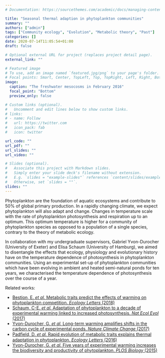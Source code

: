 ```yaml
---
# Documentation: https://sourcethemes.com/academic/docs/managing-content/

title: "Seasonal thermal adaption in phytoplankton communities"
summary: ""
authors: ["admin"]
tags: ["Community ecology", "Evolution", "Metabolic theory", "Past"]
categories: []
date: 2020-07-14T11:05:54+01:00
draft: false

# Optional external URL for project (replaces project detail page).
external_link: ""

# Featured image
# To use, add an image named `featured.jpg/png` to your page's folder.
# Focal points: Smart, Center, TopLeft, Top, TopRight, Left, Right, BottomLeft, Bottom, BottomRight.
image:
  caption: "The freshwater mesocosms in February 2016"
  focal_point: "Bottom"
  preview_only: false

# Custom links (optional).
#   Uncomment and edit lines below to show custom links.
# links:
# - name: Follow
#   url: https://twitter.com
#   icon_pack: fab
#   icon: twitter

url_code: ""
url_pdf: ""
url_slides: ""
url_video: ""

# Slides (optional).
#   Associate this project with Markdown slides.
#   Simply enter your slide deck's filename without extension.
#   E.g. `slides = "example-slides"` references `content/slides/example-slides.md`.
#   Otherwise, set `slides = ""`.
slides: ""
---
```


Phytoplankton are the foundation of aquatic ecosystems and contribute to 50% of global primary production. In a rapidly changing climate, we expect phytoplankton will also adapt and change. Changes in temperature scale with the rate of phytoplankton photosynthesis and respiration up to an optimum. This optimum temperature is higher for a community of phytoplankton species as opposed to a population of a single species, contrary to the theory of metabolic ecology.

In collaboration with my undergraduate supervisors, Gabriel Yvon-Durocher (University of Exeter) and Elisa Schaum (University of Hamburg), we aimed to disentangle the effects that ecology, physiology and evolutionary history have on the temperature dependence of photosynthesis in phytoplankton communities. Using an experimental set-up of phytoplankton communities which have been evolving in ambient and heated semi-natural ponds for ten years, we characterised the temperature dependence of photosynthesis over the course of a year.


Related works:
*	[Bestion, E. _et al._ Metabolic traits predict the effects of warming on phytoplankton competition. _Ecology Letters_ (2018)]( https://doi.org/10.1111/ele.12932)
*	[Schaum, C-E. _et al._ Adaptation of phytoplankton to a decade of experimental warming linked to increased photosynthesis. _Nat Ecol Evol_ (2017)](https://doi.org/10.1038/s41559-017-0094)
*	[Yvon-Durocher, G. _et al._ Long-term warming amplifies shifts in the carbon cycle of experimental ponds. _Nature Climate Change_ (2017)](https://doi.org/10.1038/nclimate3229)
*	[Padﬁeld, D. _et al._ Rapid evolution of metabolic traits explains thermal adaptation in phytoplankton. _Ecology Letters_ (2016)](https://doi.org/10.1111/ele.12545)
*	 [Yvon-Durocher, G. _et al._ Five years of experimental warming increases the biodiversity and productivity of phytoplankton. _PLOS Biology_ (2015)](https://doi.org/10.1371/journal.pbio.1002324)